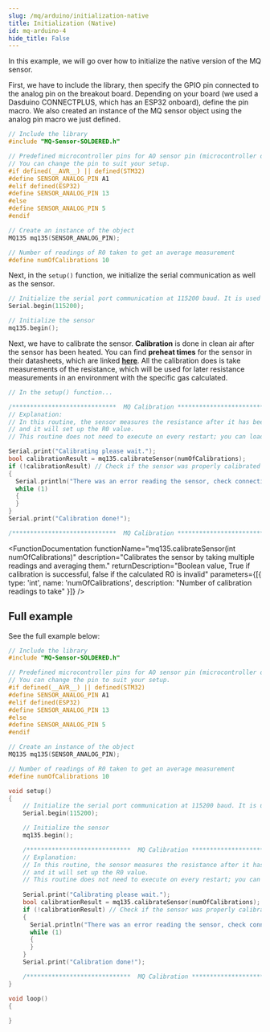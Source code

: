 ```yaml
---
slug: /mq/arduino/initialization-native
title: Initialization (Native)
id: mq-arduino-4 
hide_title: False
---
```


In this example, we will go over how to initialize the native version of the MQ sensor.

<CenteredImage src="/img/mq/connections2.png" caption="Connections for this example"/>

First, we have to include the library, then specify the GPIO pin connected to the analog pin on the breakout board. Depending on your board (we used a Dasduino CONNECTPLUS, which has an ESP32 onboard), define the pin macro. We also created an instance of the MQ sensor object using the analog pin macro we just defined.

```cpp
// Include the library
#include "MQ-Sensor-SOLDERED.h"

// Predefined microcontroller pins for AO sensor pin (microcontroller dependent)
// You can change the pin to suit your setup.
#if defined(__AVR__) || defined(STM32)
#define SENSOR_ANALOG_PIN A1
#elif defined(ESP32)
#define SENSOR_ANALOG_PIN 13
#else
#define SENSOR_ANALOG_PIN 5
#endif

// Create an instance of the object
MQ135 mq135(SENSOR_ANALOG_PIN);

// Number of readings of R0 taken to get an average measurement
#define numOfCalibrations 10
```

Next, in the `setup()` function, we initialize the serial communication as well as the sensor. 

```cpp
// Initialize the serial port communication at 115200 baud. It is used to print out measured data.
Serial.begin(115200);

// Initialize the sensor
mq135.begin();
```

<FunctionDocumentation
  functionName="mq135.begin()"
  description="Initializes the MQ sensor, setting its regression method configuration"
  returnDescription="None"
  parameters={[{}]}
/>

Next, we have to calibrate the sensor. **Calibration** is done in clean air after the sensor has been heated. You can find **preheat times** for the sensor in their datasheets, which are linked [**here**](../hardware#datasheets). All the calibration does is take measurements of the resistance, which will be used for later resistance measurements in an environment with the specific gas calculated.

```cpp
// In the setup() function...

/*****************************  MQ Calibration ********************************************/
// Explanation:
// In this routine, the sensor measures the resistance after it has been preheated for 48h and is now in a clean air environment,
// and it will set up the R0 value.
// This routine does not need to execute on every restart; you can load your R0 from flash memory and read it at startup.

Serial.print("Calibrating please wait.");
bool calibrationResult = mq135.calibrateSensor(numOfCalibrations);
if (!calibrationResult) // Check if the sensor was properly calibrated
{
  Serial.println("There was an error reading the sensor, check connection and try again");
  while (1)
  {
  }
}
Serial.print("Calibration done!");

/*****************************  MQ Calibration ********************************************/
```

<FunctionDocumentation
  functionName="mq135.calibrateSensor(int numOfCalibrations)"
  description="Calibrates the sensor by taking multiple readings and averaging them."
  returnDescription="Boolean value, True if calibration is successful, false if the calculated R0 is invalid"
  parameters={[{ type: 'int', name: 'numOfCalibrations', description: "Number of calibration readings to take" }]}
/>

## Full example 

See the full example below:

```cpp
// Include the library
#include "MQ-Sensor-SOLDERED.h"

// Predefined microcontroller pins for AO sensor pin (microcontroller dependent)
// You can change the pin to suit your setup.
#if defined(__AVR__) || defined(STM32)
#define SENSOR_ANALOG_PIN A1
#elif defined(ESP32)
#define SENSOR_ANALOG_PIN 13
#else
#define SENSOR_ANALOG_PIN 5
#endif

// Create an instance of the object
MQ135 mq135(SENSOR_ANALOG_PIN);

// Number of readings of R0 taken to get an average measurement
#define numOfCalibrations 10

void setup()
{
    // Initialize the serial port communication at 115200 baud. It is used to print out measured data.
    Serial.begin(115200);

    // Initialize the sensor
    mq135.begin();

    /*****************************  MQ Calibration ********************************************/
    // Explanation:
    // In this routine, the sensor measures the resistance after it has been preheated for 48h and is now in a clean air environment,
    // and it will set up the R0 value.
    // This routine does not need to execute on every restart; you can load your R0 from flash memory and read it at startup.
    
    Serial.print("Calibrating please wait.");
    bool calibrationResult = mq135.calibrateSensor(numOfCalibrations);
    if (!calibrationResult) // Check if the sensor was properly calibrated
    {
      Serial.println("There was an error reading the sensor, check connection and try again");
      while (1)
      {
      }
    }
    Serial.print("Calibration done!");

    /*****************************  MQ Calibration ********************************************/
}

void loop()
{
  
}
```